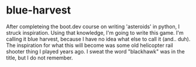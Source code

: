 # blue-harvest

After completeing the boot.dev course on writing 'asteroids' in python, I struck inspiration. Using that knowledge, I'm going to write this game. I'm calling it blue harvest, because I have no idea what else to call it (and.. duh). The inspiration for what this will become was some old helicopter rail shooter thing I played years ago. I sweat the word "blackhawk" was in the title, but I do not remember.
